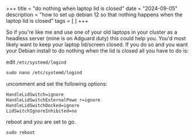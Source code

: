 +++
title = "do nothing when laptop lid is closed"
date = "2024-09-05"
description = "how to set up debian 12 so that nothing happens when the laptop lid is closed"
tags = [
]
+++

So if you're like me and use one of your old laptops in your cluster as a headless server (mine is on Adguard duty) this could help you. You'd most likely want to keep your laptop lid/screen closed. If you do so and you want your Debian install to do nothing when the lid is closed all you have to do is:


edit `/etc/systemd/logind` 
```html
sudo nano /etc/systemd/logind
```

uncomment and set the following options: 

```html
HandleLidSwitch=ignore
HandleLidSwitchExternalPowe r=ignore
HandleLidSwitchDocked=ignore
LidSwitchIgnoreInhibited=no
```

reboot and you are set to go.

```html
sudo reboot
```
